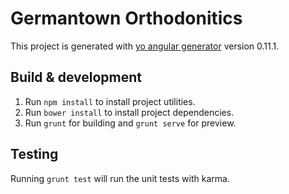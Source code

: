 # Germantown Orthodonitics

This project is generated with [yo angular generator](https://github.com/yeoman/generator-angular)
version 0.11.1.

## Build & development
1. Run `npm install` to install project utilities.
2. Run `bower install` to install project dependencies.
3. Run `grunt` for building and `grunt serve` for preview.

## Testing

Running `grunt test` will run the unit tests with karma.
